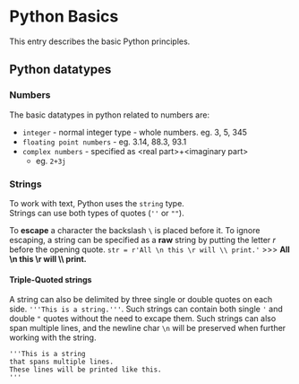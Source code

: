 # Python Basics

This entry describes the basic Python principles.

## Python datatypes

### Numbers

The basic datatypes in python related to numbers are:

- `integer` - normal integer type - whole numbers. eg. 3, 5, 345
- `floating point numbers` - eg. 3.14, 88.3, 93.1
- `complex numbers` - specified as \<real part>+\<imaginary part>
  - eg. `2+3j`

### Strings

To work with text, Python uses the `string` type.  
Strings can use both types of quotes (`''` or `""`).

To **escape** a character the backslash `\` is placed before it. To ignore escaping, a string can be specified as a **raw** string by putting the letter _r_ before the opening quote. `str = r'All \n this \r will \\ print.'` >>> **All \n this \r will \\\ print.**

#### Triple-Quoted strings

A string can also be delimited by three single or double quotes on each side. `'''This is a string.'''`. Such strings can contain both single `'` and double `"` quotes without the need to excape them. Such strings can also span multiple lines, and the newline char `\n` will be preserved when further working with the string.

```
'''This is a string
that spans multiple lines.
These lines will be printed like this.
'''
```